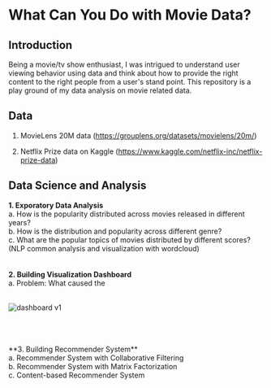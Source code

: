 # What Can You Do with Movie Data?

## Introduction

Being a movie/tv show enthusiast, I was intrigued to understand user viewing behavior using data and think about how to provide the right content to the right people from a user's stand point. This repository is a play ground of my data analysis on movie related data. 

## Data
1. MovieLens 20M data (https://grouplens.org/datasets/movielens/20m/)

2. Netflix Prize data on Kaggle (https://www.kaggle.com/netflix-inc/netflix-prize-data)


## Data Science and Analysis

**1. Exporatory Data Analysis**
<br>
a. How is the popularity distributed across movies released in different years?
<br>
b. How is the distribution and popularity across different genre?
<br>
c. What are the popular topics of movies distributed by different scores? (NLP common analysis and visualization with wordcloud)
<br>
<br>
<br>
**2. Building Visualization Dashboard**
<br>
a. Problem: What caused the 
<br>
<br>

![dashboard v1](https://github.com/Olliang/All-About-Movie-Data/blob/master/images/MovieLens_Dashboard%20v1.PNG)


<br>
<br>
<br>
**3. Building Recommender System**
<br>
a. Recommender System with Collaborative Filtering 
<br>
b. Recommender System with Matrix Factorization
<br>
c. Content-based Recommender System 
<br>


